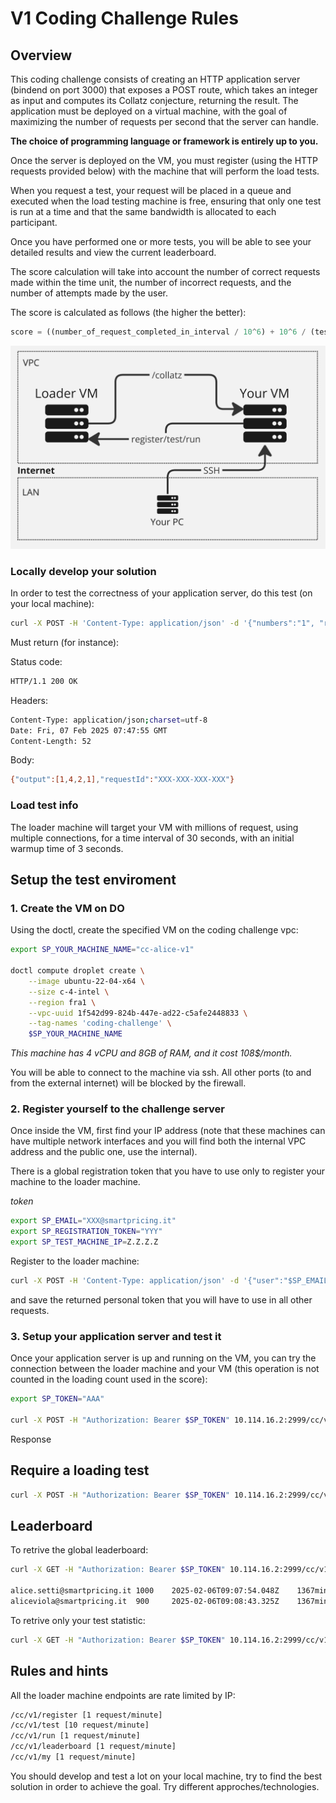 # V1 Coding Challenge Rules

## Overview

This coding challenge consists of creating an HTTP application server (bindend on port 3000) that exposes a POST route, which takes an integer as input and computes its Collatz conjecture, returning the result. The application must be deployed on a virtual machine, with the goal of maximizing the number of requests per second that the server can handle.

**The choice of programming language or framework is entirely up to you.**

Once the server is deployed on the VM, you must register (using the HTTP requests provided below) with the machine that will perform the load tests.

When you request a test, your request will be placed in a queue and executed when the load testing machine is free, ensuring that only one test is run at a time and that the same bandwidth is allocated to each participant.

Once you have performed one or more tests, you will be able to see your detailed results and view the current leaderboard.

The score calculation will take into account the number of correct requests made within the time unit, the number of incorrect requests, and the number of attempts made by the user.

The score is calculated as follows (the higher the better):

```js
score = ((number_of_request_completed_in_interval / 10^6) + 10^6 / (test_count)) / (1 - number_of_wrong_results)
```

![Infra](assets/infra.png?raw=true "Infra")

### Locally develop your solution

In order to test the correctness of your application server, do this test (on your local machine):

```sh
curl -X POST -H 'Content-Type: application/json' -d '{"numbers":"1", "requestId": "XXX-XXX-XXX-XXX"}' 0.0.0.0:3000/collatz
```

Must return (for instance):

Status code: 

```sh
HTTP/1.1 200 OK
```

Headers:

```sh
Content-Type: application/json;charset=utf-8
Date: Fri, 07 Feb 2025 07:47:55 GMT
Content-Length: 52
```

Body:

```sh
{"output":[1,4,2,1],"requestId":"XXX-XXX-XXX-XXX"}
```

### Load test info

The loader machine will target your VM with millions of request, using multiple connections, for a time interval of 30 seconds, with an initial warmup time of 3 seconds.

## Setup the test enviroment

### 1. Create the VM on DO

Using the doctl, create the specified VM on the coding challenge vpc:

```sh
export SP_YOUR_MACHINE_NAME="cc-alice-v1"

doctl compute droplet create \
    --image ubuntu-22-04-x64 \
    --size c-4-intel \
    --region fra1 \
    --vpc-uuid 1f542d99-824b-447e-ad22-c5afe2448833 \
    --tag-names 'coding-challenge' \
    $SP_YOUR_MACHINE_NAME
```

*This machine has 4 vCPU and 8GB of RAM, and it cost 108$/month.*

You will be able to connect to the machine via ssh. All other ports (to and from the external internet) will be blocked by the firewall.


### 2. Register yourself to the challenge server

Once inside the VM, first find your IP address (note that these machines can have multiple network interfaces and you will find both the internal VPC address and the public one, use the internal).

There is a global registration token that you have to use only to register your machine to the loader machine.

*token*

```sh
export SP_EMAIL="XXX@smartpricing.it"
export SP_REGISTRATION_TOKEN="YYY"
export SP_TEST_MACHINE_IP=Z.Z.Z.Z
```

Register to the loader machine:

```sh
curl -X POST -H 'Content-Type: application/json' -d '{"user":"$SP_EMAIL", "token": "$SP_REGISTRATION_TOKEN", "ip":"$SP_TEST_MACHINE_IP"}'  10.114.16.2:2999/cc/v1/register
```

and save the returned personal token that you will have to use in all other requests.

### 3. Setup your application server and test it

Once your application server is up and running on the VM, you can try the connection between the loader machine and your VM (this operation is not counted in the loading count used in the score):

```sh
export SP_TOKEN="AAA"

curl -X POST -H "Authorization: Bearer $SP_TOKEN" 10.114.16.2:2999/cc/v1/test
```

Response

## Require a loading test

```sh
curl -X POST -H "Authorization: Bearer $SP_TOKEN" 10.114.16.2:2999/cc/v1/run
```

## Leaderboard

To retrive the global leaderboard:

```sh
curl -X GET -H "Authorization: Bearer $SP_TOKEN" 10.114.16.2:2999/cc/v1/leaderboard

alice.setti@smartpricing.it	1000	2025-02-06T09:07:54.048Z	1367min ago
aliceviola@smartpricing.it	900		2025-02-06T09:08:43.325Z	1367min ago
```

To retrive only your test statistic:

```sh
curl -X GET -H "Authorization: Bearer $SP_TOKEN" 10.114.16.2:2999/cc/v1/my
```

## Rules and hints

All the loader machine endpoints are rate limited by IP:


```sh
/cc/v1/register [1 request/minute]
/cc/v1/test [10 request/minute]
/cc/v1/run [1 request/minute]
/cc/v1/leaderboard [1 request/minute]
/cc/v1/my [1 request/minute]
```

You should develop and test a lot on your local machine, try to find the best solution in order to achieve the goal. Try different approches/technologies.

